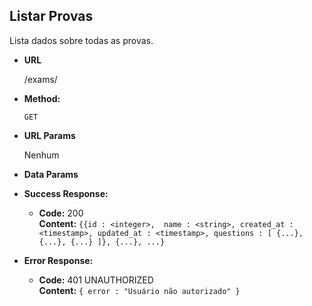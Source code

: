 **Listar Provas**
----
    
Lista dados sobre todas as provas.

* **URL**
    
    /exams/
     
* **Method:**

    `GET` 
  
*  **URL Params**

    Nenhum

* **Data Params**

* **Success Response:**

  * **Code:** 200 <br />
    **Content:** `{{id : <integer>, 
                   name : <string>,
                   created_at : <timestamp>,
                   updated_at : <timestamp>,
                   questions : [
                    {...}, {...}, {...}
                   ]}, {...}, ...}`
 
* **Error Response:**

  * **Code:** 401 UNAUTHORIZED <br />
    **Content:** `{ error : "Usuário não autorizado" }`

